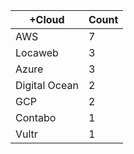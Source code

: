 |+Cloud | Count |
|------------ | -----------|
| AWS | 7 |
| Locaweb | 3 |
| Azure | 3 |
| Digital Ocean | 2 |
| GCP | 2 |
| Contabo | 1 |
| Vultr | 1 |
